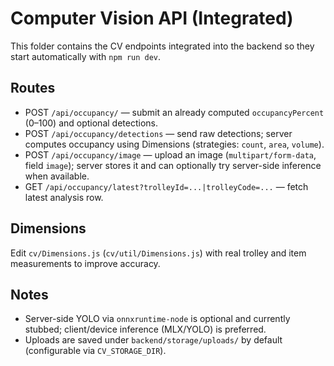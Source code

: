 # Computer Vision API (Integrated)

This folder contains the CV endpoints integrated into the backend so they start automatically with `npm run dev`.

## Routes

- POST `/api/occupancy/` — submit an already computed `occupancyPercent` (0–100) and optional detections.
- POST `/api/occupancy/detections` — send raw detections; server computes occupancy using Dimensions (strategies: `count`, `area`, `volume`).
- POST `/api/occupancy/image` — upload an image (`multipart/form-data`, field `image`); server stores it and can optionally try server-side inference when available.
- GET  `/api/occupancy/latest?trolleyId=...|trolleyCode=...` — fetch latest analysis row.

## Dimensions

Edit `cv/Dimensions.js` (`cv/util/Dimensions.js`) with real trolley and item measurements to improve accuracy.

## Notes

- Server-side YOLO via `onnxruntime-node` is optional and currently stubbed; client/device inference (MLX/YOLO) is preferred.
- Uploads are saved under `backend/storage/uploads/` by default (configurable via `CV_STORAGE_DIR`).